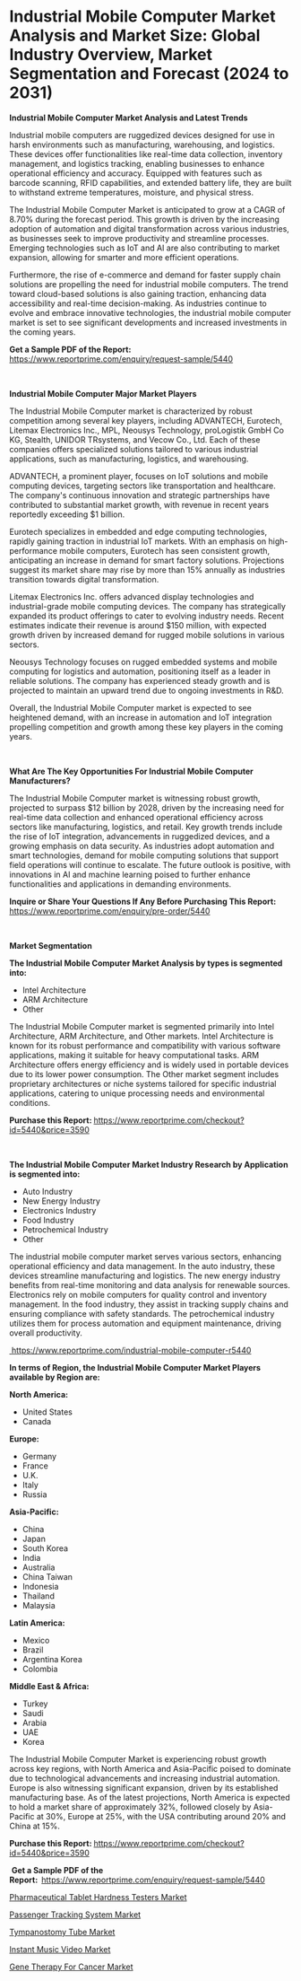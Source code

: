 <p><h1>Industrial Mobile Computer Market Analysis and Market Size: Global Industry Overview, Market Segmentation and Forecast (2024 to 2031)</h1></p><p><strong>Industrial Mobile Computer Market Analysis and Latest Trends</strong></p>
<p><p>Industrial mobile computers are ruggedized devices designed for use in harsh environments such as manufacturing, warehousing, and logistics. These devices offer functionalities like real-time data collection, inventory management, and logistics tracking, enabling businesses to enhance operational efficiency and accuracy. Equipped with features such as barcode scanning, RFID capabilities, and extended battery life, they are built to withstand extreme temperatures, moisture, and physical stress.</p><p>The Industrial Mobile Computer Market is anticipated to grow at a CAGR of 8.70% during the forecast period. This growth is driven by the increasing adoption of automation and digital transformation across various industries, as businesses seek to improve productivity and streamline processes. Emerging technologies such as IoT and AI are also contributing to market expansion, allowing for smarter and more efficient operations.</p><p>Furthermore, the rise of e-commerce and demand for faster supply chain solutions are propelling the need for industrial mobile computers. The trend toward cloud-based solutions is also gaining traction, enhancing data accessibility and real-time decision-making. As industries continue to evolve and embrace innovative technologies, the industrial mobile computer market is set to see significant developments and increased investments in the coming years.</p></p>
<p><strong>Get a Sample PDF of the Report:&nbsp;</strong> <a href="https://www.reportprime.com/enquiry/request-sample/5440">https://www.reportprime.com/enquiry/request-sample/5440</a></p>
<p>&nbsp;</p>
<p><strong>Industrial Mobile Computer Major Market Players</strong></p>
<p><p>The Industrial Mobile Computer market is characterized by robust competition among several key players, including ADVANTECH, Eurotech, Litemax Electronics Inc., MPL, Neousys Technology, proLogistik GmbH Co KG, Stealth, UNIDOR TRsystems, and Vecow Co., Ltd. Each of these companies offers specialized solutions tailored to various industrial applications, such as manufacturing, logistics, and warehousing.</p><p>ADVANTECH, a prominent player, focuses on IoT solutions and mobile computing devices, targeting sectors like transportation and healthcare. The company's continuous innovation and strategic partnerships have contributed to substantial market growth, with revenue in recent years reportedly exceeding $1 billion.</p><p>Eurotech specializes in embedded and edge computing technologies, rapidly gaining traction in industrial IoT markets. With an emphasis on high-performance mobile computers, Eurotech has seen consistent growth, anticipating an increase in demand for smart factory solutions. Projections suggest its market share may rise by more than 15% annually as industries transition towards digital transformation.</p><p>Litemax Electronics Inc. offers advanced display technologies and industrial-grade mobile computing devices. The company has strategically expanded its product offerings to cater to evolving industry needs. Recent estimates indicate their revenue is around $150 million, with expected growth driven by increased demand for rugged mobile solutions in various sectors.</p><p>Neousys Technology focuses on rugged embedded systems and mobile computing for logistics and automation, positioning itself as a leader in reliable solutions. The company has experienced steady growth and is projected to maintain an upward trend due to ongoing investments in R&D.</p><p>Overall, the Industrial Mobile Computer market is expected to see heightened demand, with an increase in automation and IoT integration propelling competition and growth among these key players in the coming years.</p></p>
<p>&nbsp;</p>
<p><strong>What Are The Key Opportunities For Industrial Mobile Computer Manufacturers?</strong></p>
<p><p>The Industrial Mobile Computer market is witnessing robust growth, projected to surpass $12 billion by 2028, driven by the increasing need for real-time data collection and enhanced operational efficiency across sectors like manufacturing, logistics, and retail. Key growth trends include the rise of IoT integration, advancements in ruggedized devices, and a growing emphasis on data security. As industries adopt automation and smart technologies, demand for mobile computing solutions that support field operations will continue to escalate. The future outlook is positive, with innovations in AI and machine learning poised to further enhance functionalities and applications in demanding environments.</p></p>
<p><strong>Inquire or Share Your Questions If Any Before Purchasing This Report:</strong> <a href="https://www.reportprime.com/enquiry/pre-order/5440">https://www.reportprime.com/enquiry/pre-order/5440</a></p>
<p>&nbsp;</p>
<p><strong>Market Segmentation</strong></p>
<p><strong>The Industrial Mobile Computer Market Analysis by types is segmented into:</strong></p>
<p><ul><li>Intel Architecture</li><li>ARM Architecture</li><li>Other</li></ul></p>
<p><p>The Industrial Mobile Computer market is segmented primarily into Intel Architecture, ARM Architecture, and Other markets. Intel Architecture is known for its robust performance and compatibility with various software applications, making it suitable for heavy computational tasks. ARM Architecture offers energy efficiency and is widely used in portable devices due to its lower power consumption. The Other market segment includes proprietary architectures or niche systems tailored for specific industrial applications, catering to unique processing needs and environmental conditions.</p></p>
<p><strong>Purchase this Report:&nbsp;</strong><a href="https://www.reportprime.com/checkout?id=5440&price=3590">https://www.reportprime.com/checkout?id=5440&price=3590</a></p>
<p>&nbsp;</p>
<p><strong>The Industrial Mobile Computer Market Industry Research by Application is segmented into:</strong></p>
<p><ul><li>Auto Industry</li><li>New Energy Industry</li><li>Electronics Industry</li><li>Food Industry</li><li>Petrochemical Industry</li><li>Other</li></ul></p>
<p><p>The industrial mobile computer market serves various sectors, enhancing operational efficiency and data management. In the auto industry, these devices streamline manufacturing and logistics. The new energy industry benefits from real-time monitoring and data analysis for renewable sources. Electronics rely on mobile computers for quality control and inventory management. In the food industry, they assist in tracking supply chains and ensuring compliance with safety standards. The petrochemical industry utilizes them for process automation and equipment maintenance, driving overall productivity.</p></p>
<p><a href="https://www.reportprime.com/industrial-mobile-computer-r5440">&nbsp;https://www.reportprime.com/industrial-mobile-computer-r5440</a></p>
<p><strong>In terms of Region, the Industrial Mobile Computer Market Players available by Region are:</strong></p>
<p>
    <p> <strong> North America: </strong>
        <ul>
            <li>United States</li>
            <li>Canada</li>
        </ul>
        </p> 
    <p> <strong> Europe: </strong>
        <ul>
            <li>Germany</li>
            <li>France</li>
            <li>U.K.</li>
            <li>Italy</li>
            <li>Russia</li>
        </ul>
        </p> 
    <p> <strong> Asia-Pacific: </strong>
        <ul>
            <li>China</li>
            <li>Japan</li>
            <li>South Korea</li>
            <li>India</li>
            <li>Australia</li>
            <li>China Taiwan</li>
            <li>Indonesia</li>
            <li>Thailand</li>
            <li>Malaysia</li>
        </ul>
        </p> 
    <p> <strong> Latin America: </strong>
        <ul>
            <li>Mexico</li>
            <li>Brazil</li>
            <li>Argentina Korea</li>
            <li>Colombia</li>
        </ul>
        </p> 
    <p> <strong> Middle East & Africa: </strong>
        <ul>
            <li>Turkey</li>
            <li>Saudi</li>
            <li>Arabia</li>
            <li>UAE</li>
            <li>Korea</li>
        </ul>
    </p>
    </p>
<p><p>The Industrial Mobile Computer Market is experiencing robust growth across key regions, with North America and Asia-Pacific poised to dominate due to technological advancements and increasing industrial automation. Europe is also witnessing significant expansion, driven by its established manufacturing base. As of the latest projections, North America is expected to hold a market share of approximately 32%, followed closely by Asia-Pacific at 30%, Europe at 25%, with the USA contributing around 20% and China at 15%.</p></p>
<p><strong>Purchase this Report: </strong><a href="https://www.reportprime.com/checkout?id=5440&price=3590">https://www.reportprime.com/checkout?id=5440&price=3590</a></p>
<p>&nbsp;<strong>Get a Sample PDF of the Report:&nbsp;&nbsp;</strong><a href="https://www.reportprime.com/enquiry/request-sample/5440">https://www.reportprime.com/enquiry/request-sample/5440</a></p>
<p><strong></strong></p>
<p><p><a href="https://issuu.com/reportprime-2/docs/pharmaceutical-tablet-hardness-test_c5e6aa35374160">Pharmaceutical Tablet Hardness Testers Market</a></p><p><a href="https://issuu.com/reportprime-2/docs/passenger-tracking-system-market-si_054c181181ac0b">Passenger Tracking System Market</a></p><p><a href="https://www.linkedin.com/pulse/future-insights-tympanostomy-tube-market-trends-regional-creac?trackingId=fqrClgKHTfK2aQEjwnnXZw%3D%3D">Tympanostomy Tube Market</a></p><p><a href="https://www.linkedin.com/pulse/emerging-instant-music-video-market-opportunities-analysis-investors-xaccf?trackingId=%2FFKpqp53QUOeC2oDpXH5vw%3D%3D">Instant Music Video Market</a></p><p><a href="https://www.linkedin.com/pulse/pioneering-growth-analyzing-global-gene-therapy-cancer-market-ivtbf?trackingId=ZYzdC49KSV6AxYy2sA1yUQ%3D%3D">Gene Therapy For Cancer Market</a></p></p>